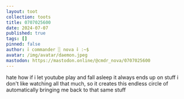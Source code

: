 ```yaml
---
layout: toot
collection: toots
title: 0707025600
date: 2024-07-07
published: true
tags: []
pinned: false
author: ⸸ commander ░ nova ⸸ :~$
avatar: /img/avatar/daemon.jpeg
mastodon: https://mastodon.online/@cmdr_nova/0707025600
---
```


hate how if i let youtube play and fall asleep it always ends up on stuff i don't like watching all that much, so it creates this endless circle of automatically bringing me back to that same stuff
